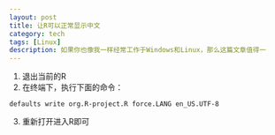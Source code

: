 ```yaml
---
layout: post
title: 让R可以正常显示中文
category: tech
tags: [Linux]
description: 如果你也像我一样经常工作于Windows和Linux，那么这篇文章值得一
---
```


1. 退出当前的R
2. 在终端下，执行下面的命令：
```shell
defaults write org.R-project.R force.LANG en_US.UTF-8
```
3. 重新打开进入R即可


